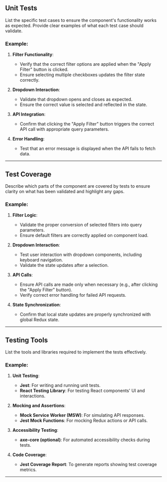
## **Unit Tests**
List the specific test cases to ensure the component's functionality works as expected. Provide clear examples of what each test case should validate.

### Example:
1. **Filter Functionality**:  
   - Verify that the correct filter options are applied when the "Apply Filter" button is clicked.
   - Ensure selecting multiple checkboxes updates the filter state correctly.

2. **Dropdown Interaction**:  
   - Validate that dropdown opens and closes as expected.  
   - Ensure the correct value is selected and reflected in the state.

3. **API Integration**:  
   - Confirm that clicking the "Apply Filter" button triggers the correct API call with appropriate query parameters.

4. **Error Handling**:  
   - Test that an error message is displayed when the API fails to fetch data.

---

## **Test Coverage**
Describe which parts of the component are covered by tests to ensure clarity on what has been validated and highlight any gaps.

### Example:
1. **Filter Logic**:  
   - Validate the proper conversion of selected filters into query parameters.  
   - Ensure default filters are correctly applied on component load.

2. **Dropdown Interaction**:  
   - Test user interaction with dropdown components, including keyboard navigation.  
   - Validate the state updates after a selection.

3. **API Calls**:  
   - Ensure API calls are made only when necessary (e.g., after clicking the "Apply Filter" button).  
   - Verify correct error handling for failed API requests.

4. **State Synchronization**:  
   - Confirm that local state updates are properly synchronized with global Redux state.

---

## **Testing Tools**
List the tools and libraries required to implement the tests effectively.

### Example:
1. **Unit Testing**:  
   - **Jest**: For writing and running unit tests.  
   - **React Testing Library**: For testing React components' UI and interactions.

2. **Mocking and Assertions**:  
   - **Mock Service Worker (MSW)**: For simulating API responses.  
   - **Jest Mock Functions**: For mocking Redux actions or API calls.

3. **Accessibility Testing**:  
   - **axe-core (optional)**: For automated accessibility checks during tests.

4. **Code Coverage**:  
   - **Jest Coverage Report**: To generate reports showing test coverage metrics.

---

